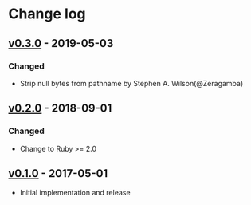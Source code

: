 # Change log

## [v0.3.0] - 2019-05-03

### Changed
* Strip null bytes from pathname by Stephen A. Wilson(@Zeragamba)

## [v0.2.0] - 2018-09-01

### Changed
* Change to Ruby >= 2.0

## [v0.1.0] - 2017-05-01

* Initial implementation and release

[v0.3.0]: https://github.com/piotrmurach/tty-tree/compare/v0.2.0...v0.3.0
[v0.2.0]: https://github.com/piotrmurach/tty-tree/compare/v0.1.0...v0.2.0
[v0.1.0]: https://github.com/piotrmurach/tty-tree/compare/v0.1.0
